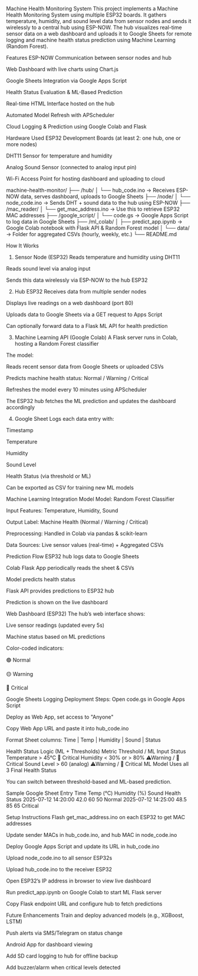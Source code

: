 Machine Health Monitoring System
This project implements a Machine Health Monitoring System using multiple ESP32 boards. It gathers temperature, humidity, and sound level data from sensor nodes and sends it wirelessly to a central hub using ESP-NOW. The hub visualizes real-time sensor data on a web dashboard and uploads it to Google Sheets for remote logging and machine health status prediction using Machine Learning (Random Forest).

Features
ESP-NOW Communication between sensor nodes and hub

Web Dashboard with live charts using Chart.js

Google Sheets Integration via Google Apps Script

Health Status Evaluation & ML-Based Prediction

Real-time HTML Interface hosted on the hub

Automated Model Refresh with APScheduler

Cloud Logging & Prediction using Google Colab and Flask

Hardware Used
ESP32 Development Boards (at least 2: one hub, one or more nodes)

DHT11 Sensor for temperature and humidity

Analog Sound Sensor (connected to analog input pin)

Wi-Fi Access Point for hosting dashboard and uploading to cloud

machine-health-monitor/
├── /hub/
│   └── hub_code.ino            → Receives ESP-NOW data, serves dashboard, uploads to Google Sheets
├── /node/
│   └── node_code.ino           → Sends DHT + sound data to the hub using ESP-NOW
├── /mac_reader/
│   └── get_mac_address.ino     → Use this to retrieve ESP32 MAC addresses
├── /google_script/
│   └── code.gs                 → Google Apps Script to log data in Google Sheets
├── /ml_colab/
│   ├── predict_app.ipynb       → Google Colab notebook with Flask API & Random Forest model
│   └── data/                   → Folder for aggregated CSVs (hourly, weekly, etc.)
└── README.md

How It Works
1. Sensor Node (ESP32)
Reads temperature and humidity using DHT11

Reads sound level via analog input

Sends this data wirelessly via ESP-NOW to the hub ESP32

2. Hub ESP32
Receives data from multiple sender nodes

Displays live readings on a web dashboard (port 80)

Uploads data to Google Sheets via a GET request to Apps Script

Can optionally forward data to a Flask ML API for health prediction

3. Machine Learning API (Google Colab)
A Flask server runs in Colab, hosting a Random Forest classifier

The model:

Reads recent sensor data from Google Sheets or uploaded CSVs

Predicts machine health status: Normal / Warning / Critical

Refreshes the model every 10 minutes using APScheduler

The ESP32 hub fetches the ML prediction and updates the dashboard accordingly

4. Google Sheet
Logs each data entry with:

Timestamp

Temperature

Humidity

Sound Level

Health Status (via threshold or ML)

Can be exported as CSV for training new ML models

Machine Learning Integration
Model
Model: Random Forest Classifier

Input Features: Temperature, Humidity, Sound

Output Label: Machine Health (Normal / Warning / Critical)

Preprocessing: Handled in Colab via pandas & scikit-learn

Data Sources: Live sensor values (real-time) + Aggregated CSVs

Prediction Flow
ESP32 hub logs data to Google Sheets

Colab Flask App periodically reads the sheet & CSVs

Model predicts health status

Flask API provides predictions to ESP32 hub

Prediction is shown on the live dashboard

Web Dashboard (ESP32)
The hub’s web interface shows:

Live sensor readings (updated every 5s)

Machine status based on ML predictions

Color-coded indicators:

🟢 Normal

🟡 Warning

🔴 Critical

Google Sheets Logging
Deployment Steps:
Open code.gs in Google Apps Script

Deploy as Web App, set access to "Anyone"

Copy Web App URL and paste it into hub_code.ino

Format Sheet columns: Time | Temp | Humidity | Sound | Status

Health Status Logic (ML + Thresholds)
Metric	Threshold / ML Input	Status
Temperature	> 45°C	🔴 Critical
Humidity	< 30% or > 80%	⚠Warning / 🔴 Critical
Sound Level	> 60 (analog)	⚠Warning / 🔴 Critical
ML Model	Uses all 3	 Final Health Status

You can switch between threshold-based and ML-based prediction.

 Sample Google Sheet Entry
Time	Temp (°C)	Humidity (%)	Sound	Health Status
2025-07-12 14:20:00	42.0	60	50	Normal
2025-07-12 14:25:00	48.5	85	65	Critical

 Setup Instructions
Flash get_mac_address.ino on each ESP32 to get MAC addresses

Update sender MACs in hub_code.ino, and hub MAC in node_code.ino

Deploy Google Apps Script and update its URL in hub_code.ino

Upload node_code.ino to all sensor ESP32s

Upload hub_code.ino to the receiver ESP32

Open ESP32’s IP address in browser to view live dashboard

Run predict_app.ipynb on Google Colab to start ML Flask server

Copy Flask endpoint URL and configure hub to fetch predictions

 Future Enhancements
 Train and deploy advanced models (e.g., XGBoost, LSTM)

 Push alerts via SMS/Telegram on status change

 Android App for dashboard viewing

 Add SD card logging to hub for offline backup

 Add buzzer/alarm when critical levels detected

